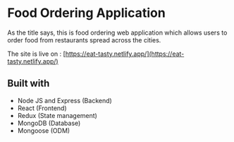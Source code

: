 # Food Ordering Application

As the title says, this is food ordering web application which allows users to order food from restaurants spread across the cities.

The site is live on : [https://eat-tasty.netlify.app/](https://eat-tasty.netlify.app/)

## Built with

- Node JS and Express (Backend)
- React (Frontend)
- Redux (State management)
- MongoDB (Database)
- Mongoose (ODM)
